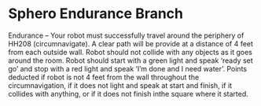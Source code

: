 # Sphero Endurance Branch
Endurance – Your robot must successfully travel around the periphery of HH208 (circumnavigate). A clear path will be provide at a distance of 4 feet from each outside wall. Robot should not collide with any objects as it goes around the room. Robot should start with a green light and speak ‘ready set go’ and stop with a red light and speak ‘I’m done and I need water’. Points deducted if robot is not 4 feet from the wall throughout the circumnavigation, if it does not light and speak at start and finish, if it collides with anything, or if it does not finish inthe square where it started.
